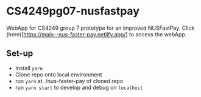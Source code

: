 # CS4249pg07-nusfastpay
WebApp for CS4249 group 7 prototype for an improved NUSFastPay.
Click (here)[https://main--nus-faster-pay.netlify.app/] to access the webApp.

## Set-up
- Install `yarn`
- Clone repo onto local environment
- run `yarn` at ./nus-faster-pay of cloned repo
- run `yarn start` to develop and debug on `localhost`
